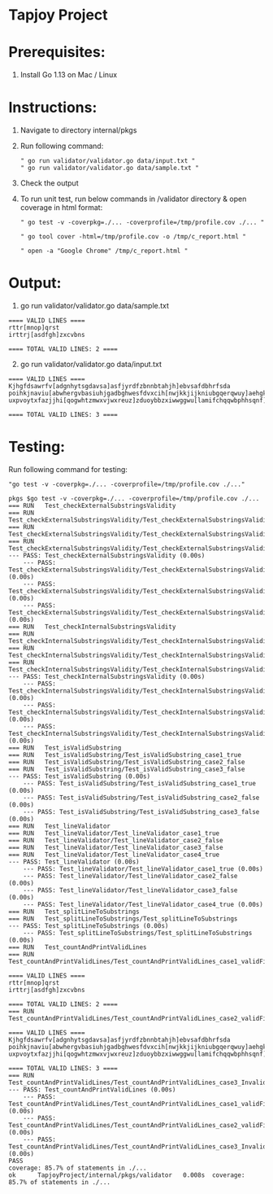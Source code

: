 Tapjoy Project
=====================

Prerequisites:
==========================
1. Install Go 1.13 on Mac / Linux

Instructions:
==========================
1. Navigate to directory internal/pkgs
2. Run following command: 

    `" go run validator/validator.go data/input.txt "`  
    `" go run validator/validator.go data/sample.txt "`  
    
3. Check the output
4. To run unit test, run below commands in /validator directory & open coverage in html format:
   
   `" go test -v -coverpkg=./... -coverprofile=/tmp/profile.cov ./... "` 
   
   `" go tool cover -html=/tmp/profile.cov -o /tmp/c_report.html "` 
   
   `" open -a "Google Chrome" /tmp/c_report.html "` 

Output:
=======

1. go run validator/validator.go data/sample.txt

```
==== VALID LINES ====
rttr[mnop]qrst
irttrj[asdfgh]zxcvbns

==== TOTAL VALID LINES: 2 ====
```


2. go run validator/validator.go data/input.txt

```
==== VALID LINES ====
Kjhgfdsawrfv[adgnhytsgdavsa]asfjyrdfzbnnbtahjh]ebvsafdbhrfsda
poihkjnaviu[abwhergvbasiuhjgadbghwesfdvxcih[nwjkkjijkniubgqerqwuy]aehgkuyasgavs
uxpvoytxfazjjhi[qogwhtzmwxvjwxreuz]zduoybbzxiwwggwu[lamifchqqwbphhsqnf]qrjdjwtnhsjqftnq

==== TOTAL VALID LINES: 3 ====
```


Testing:
========

Run following command for testing:

`"go test -v -coverpkg=./... -coverprofile=/tmp/profile.cov ./..."`

```
pkgs $go test -v -coverpkg=./... -coverprofile=/tmp/profile.cov ./...
=== RUN   Test_checkExternalSubstringsValidity
=== RUN   Test_checkExternalSubstringsValidity/Test_checkExternalSubstringsValidity_true_case_1
=== RUN   Test_checkExternalSubstringsValidity/Test_checkExternalSubstringsValidity_true_case_2
=== RUN   Test_checkExternalSubstringsValidity/Test_checkExternalSubstringsValidity_false_case_1
--- PASS: Test_checkExternalSubstringsValidity (0.00s)
    --- PASS: Test_checkExternalSubstringsValidity/Test_checkExternalSubstringsValidity_true_case_1 (0.00s)
    --- PASS: Test_checkExternalSubstringsValidity/Test_checkExternalSubstringsValidity_true_case_2 (0.00s)
    --- PASS: Test_checkExternalSubstringsValidity/Test_checkExternalSubstringsValidity_false_case_1 (0.00s)
=== RUN   Test_checkInternalSubstringsValidity
=== RUN   Test_checkInternalSubstringsValidity/Test_checkInternalSubstringsValidity_true_case_1
=== RUN   Test_checkInternalSubstringsValidity/Test_checkInternalSubstringsValidity_false_case_1
=== RUN   Test_checkInternalSubstringsValidity/Test_checkInternalSubstringsValidity_false_case_2
--- PASS: Test_checkInternalSubstringsValidity (0.00s)
    --- PASS: Test_checkInternalSubstringsValidity/Test_checkInternalSubstringsValidity_true_case_1 (0.00s)
    --- PASS: Test_checkInternalSubstringsValidity/Test_checkInternalSubstringsValidity_false_case_1 (0.00s)
    --- PASS: Test_checkInternalSubstringsValidity/Test_checkInternalSubstringsValidity_false_case_2 (0.00s)
=== RUN   Test_isValidSubstring
=== RUN   Test_isValidSubstring/Test_isValidSubstring_case1_true
=== RUN   Test_isValidSubstring/Test_isValidSubstring_case2_false
=== RUN   Test_isValidSubstring/Test_isValidSubstring_case3_false
--- PASS: Test_isValidSubstring (0.00s)
    --- PASS: Test_isValidSubstring/Test_isValidSubstring_case1_true (0.00s)
    --- PASS: Test_isValidSubstring/Test_isValidSubstring_case2_false (0.00s)
    --- PASS: Test_isValidSubstring/Test_isValidSubstring_case3_false (0.00s)
=== RUN   Test_lineValidator
=== RUN   Test_lineValidator/Test_lineValidator_case1_true
=== RUN   Test_lineValidator/Test_lineValidator_case2_false
=== RUN   Test_lineValidator/Test_lineValidator_case3_false
=== RUN   Test_lineValidator/Test_lineValidator_case4_true
--- PASS: Test_lineValidator (0.00s)
    --- PASS: Test_lineValidator/Test_lineValidator_case1_true (0.00s)
    --- PASS: Test_lineValidator/Test_lineValidator_case2_false (0.00s)
    --- PASS: Test_lineValidator/Test_lineValidator_case3_false (0.00s)
    --- PASS: Test_lineValidator/Test_lineValidator_case4_true (0.00s)
=== RUN   Test_splitLineToSubstrings
=== RUN   Test_splitLineToSubstrings/Test_splitLineToSubstrings
--- PASS: Test_splitLineToSubstrings (0.00s)
    --- PASS: Test_splitLineToSubstrings/Test_splitLineToSubstrings (0.00s)
=== RUN   Test_countAndPrintValidLines
=== RUN   Test_countAndPrintValidLines/Test_countAndPrintValidLines_case1_validFile

==== VALID LINES ====
rttr[mnop]qrst
irttrj[asdfgh]zxcvbns

==== TOTAL VALID LINES: 2 ====
=== RUN   Test_countAndPrintValidLines/Test_countAndPrintValidLines_case2_validFile

==== VALID LINES ====
Kjhgfdsawrfv[adgnhytsgdavsa]asfjyrdfzbnnbtahjh]ebvsafdbhrfsda
poihkjnaviu[abwhergvbasiuhjgadbghwesfdvxcih[nwjkkjijkniubgqerqwuy]aehgkuyasgavs
uxpvoytxfazjjhi[qogwhtzmwxvjwxreuz]zduoybbzxiwwggwu[lamifchqqwbphhsqnf]qrjdjwtnhsjqftnq

==== TOTAL VALID LINES: 3 ====
=== RUN   Test_countAndPrintValidLines/Test_countAndPrintValidLines_case3_InvalidFile
--- PASS: Test_countAndPrintValidLines (0.00s)
    --- PASS: Test_countAndPrintValidLines/Test_countAndPrintValidLines_case1_validFile (0.00s)
    --- PASS: Test_countAndPrintValidLines/Test_countAndPrintValidLines_case2_validFile (0.00s)
    --- PASS: Test_countAndPrintValidLines/Test_countAndPrintValidLines_case3_InvalidFile (0.00s)
PASS
coverage: 85.7% of statements in ./...
ok  	TapjoyProject/internal/pkgs/validator	0.008s	coverage: 85.7% of statements in ./...
```
